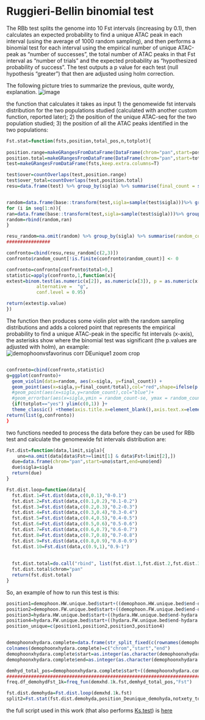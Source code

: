 # Ruggieri-Bellin binomial test
The RBb test splits the genome into 10 Fst intervals (increasing by 0.1), then calculates an expected probability to find a unique ATAC peak in each interval (using the average of 1000 random sampling), and then performs a binomial test for each interval using the empirical number of unique ATAC-peak as “number of successes”, the total number of ATAC peaks in that Fst interval as “number of trials” and the expected probability as “hypothesized probability of success”. The test outputs a p value for each test (null hypothesis “greater”) that then are adjusted using holm correction.

The following picture tries to summarize the previous, quite wordy, explanation.
![image](https://github.com/DNAcastigator/summer-project/assets/47642926/a83005c1-ac3f-4231-872d-f297ce2b8404)

the function that calculates it takes as input 1) the genomewide fst intervals distribution for the two populations studied (calculated with another custom function, reported later); 2) the position of the unique ATAC-seq for the two population studied; 3) the position of all the ATAC peaks identified in the two populations:
```R
Fst.stat=function(fsts,position,total_pos,n,totplot){
  
position.range=makeGRangesFromDataFrame(DataFrame(chrom="pan",start=position,end=position+1))
position.total=makeGRangesFromDataFrame(DataFrame(chrom="pan",start=total_pos,end=total_pos+1))
test=makeGRangesFromDataFrame(fsts,keep.extra.columns=T)

test$over=countOverlaps(test,position.range)
test$over_total=countOverlaps(test,position.total)
resu=data.frame(test) %>% group_by(sigla) %>% summarise(final_count = sum(over),total=sum(over_total)) %>% data.frame()


random=data.frame(base::transform(test,sigla=sample(test$sigla)))%>% group_by(sigla) %>% summarise(final_count = sum(over)/sum(over_total)) %>% data.frame()
for (i in seq(1:n)){
ran=data.frame(base::transform(test,sigla=sample(test$sigla)))%>% group_by(sigla) %>% summarise(final_count = sum(over)/sum(over_total)) %>% data.frame()
random=rbind(random,ran)
}

resu_random=na.omit(random) %>% group_by(sigla) %>% summarise(random_count = mean(final_count),se=sqrt(sd(final_count)/n())) %>% data.frame()
################

confronto=cbind(resu,resu_random[c(2,3)])
confronto$random_count[!is.finite(confronto$random_count)] <- 0

confronto=confronto[confronto$total>0,]
statistic=apply(confronto,1,function(x){
extest=binom.test(as.numeric(x[2]), as.numeric(x[3]), p = as.numeric(x[4]),
           alternative =  "g",
           conf.level = 0.95)

return(extest$p.value)
})
```
The function then produces some violin plot with the random sampling distributions and adds a colored point that represents the empirical probability to find a unique ATAC-peak in the specific fst intervals (x-axis), the asterisks show where the binomial test was significant (the p.values are adjusted with holm), an example:
![demophoonvsfavorinus corr DEunique1 zoom crop](https://github.com/DNAcastigator/summer-project/assets/47642926/e65994ec-6676-4e3f-b2b5-497de8b67dc1)
```R

confronto=cbind(confronto,statistic)
g=ggplot(confronto)+
  geom_violin(data=random, aes(x=sigla, y=final_count)) + 
  geom_point(aes(x=sigla,y=final_count/total),col="red",shape=ifelse(p.adjust(confronto$statisti,method = "holm")<0.05,8,16))+
  #geom_point(aes(x=sigla,y=random_count),col="blue")+
  #geom_errorbar(aes(x=sigla,ymin = random_count-se, ymax = random_count+se),col="blue")+
  {if(totplot=="yes") ylim(c(0,1)) }+
  theme_classic() +theme(axis.title.x=element_blank(),axis.text.x=element_text(angle=45, hjust=1),axis.title.y=element_blank())
return(list(g,confronto))
}
```
two functions needed to process the data before they can be used for RBb test and calculate the genomewide fst intervals distribution are:
```R
Fst.dist=function(data,limit,sigla){
    uno=na.omit(data[data$Fst>=limit[1] & data$Fst<limit[2],])
  due=data.frame(chrom="pan",start=uno$start,end=uno$end)
  due$sigla=sigla
  return(due)
}

Fst.dist.loop=function(data){
  fst.dist.1=Fst.dist(data,c(0,0.1),"0-0.1")
  fst.dist.2=Fst.dist(data,c(0.1,0.2),"0.1-0.2")
  fst.dist.3=Fst.dist(data,c(0.2,0.3),"0.2-0.3")
  fst.dist.4=Fst.dist(data,c(0.3,0.4),"0.3-0.4")
  fst.dist.5=Fst.dist(data,c(0.4,0.5),"0.4-0.5")
  fst.dist.6=Fst.dist(data,c(0.5,0.6),"0.5-0.6")
  fst.dist.7=Fst.dist(data,c(0.6,0.7),"0.6-0.7")
  fst.dist.8=Fst.dist(data,c(0.7,0.8),"0.7-0.8")
  fst.dist.9=Fst.dist(data,c(0.8,0.9),"0.8-0.9")
  fst.dist.10=Fst.dist(data,c(0.9,1),"0.9-1")
  
  
  fst.dist.total=do.call("rbind", list(fst.dist.1,fst.dist.2,fst.dist.3,fst.dist.4,fst.dist.5,fst.dist.6,fst.dist.7,fst.dist.8,fst.dist.9,fst.dist.10))
  fst.dist.total$chrom="pan"
  return(fst.dist.total)
}

```
So, an example of how to run this test is this:
```R
position1=demophoon.HW.unique.bed$start+((demophoon.HW.unique.bed$end-demophoon.HW.unique.bed$end)/2)
position2=demophoon.FW.unique.bed$start+((demophoon.FW.unique.bed$end-demophoon.FW.unique.bed$end)/2)
position3=hydara.HW.unique.bed$start+((hydara.HW.unique.bed$end-hydara.HW.unique.bed$end)/2)
position4=hydara.FW.unique.bed$start+((hydara.FW.unique.bed$end-hydara.FW.unique.bed$end)/2)
position_unique=c(position1,position2,position3,position4)


demophoonxhydara.complete=data.frame(str_split_fixed(c(rownames(demophoonFWall),rownames(demophoonHWall),rownames(hydaraFWall),rownames(hydaraHWall)),"_",3))
colnames(demophoonxhydara.complete)=c("chrom","start","end")
demophoonxhydara.complete$start=as.integer(as.character(demophoonxhydara.complete$start))
demophoonxhydara.complete$end=as.integer(as.character(demophoonxhydara.complete$end))

demhyd_total_pos=demophoonxhydara.complete$start+((demophoonxhydara.complete$end-demophoonxhydara.complete$start)/2)
########################################################################### test the functions
freq.df_demohydFst_1k=freq_fun(demxhd.1k.fst,demhyd_total_pos,"Fst")

fst.dist.demohyda=Fst.dist.loop(demxhd.1k.fst)
split2=Fst.stat(fst.dist.demohyda,position_Deunique_demohyda,notxety_total_pos,1000,"no")
```
the full script used in this work (that also performs [Ks.test](https://github.com/DNAcastigator/summer-project/blob/main/Kolmogorov%20Smirnov%20test.md)) is [here](https://github.com/DNAcastigator/summer-project/blob/main/scripts/correlation_statistic.R)
